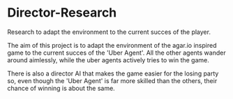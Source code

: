 # Director-Research
Research to adapt the environment to the current succes of the player.

The aim of this project is to adapt the environment of the agar.io
inspired game to the current succes of the 'Uber Agent'.
All the other agents wander around aimlessly,
while the uber agents actively tries to win the game.

There is also a director AI that makes the game easier
for the losing party so, even though the 'Uber Agent'
is far more skilled than the others, their chance of winning is about the same.
